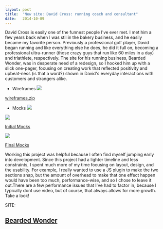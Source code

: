 ```yaml
---
layout: post
title:  "New site: David Cross: running coach and consultant"
date:   2014-10-09 
---
```


David Cross is easily one of the funnest people I've ever met. I met him a few years back when I was stil in the bakery business, and he easily became my favorite person. Previously a professional golf player, David began running and like everything else he does, he did it full on, becoming a professional ultra-runner (those crazy guys that run like 60 miles in a day) and triathlete, respectively. The site for his running business, Bearded Wonder, was in desperate need of a redesign, so I hooked him up with a slick one-pager, focusing on creating work that reflected positivity and upbeat-ness (is that a word?) shown in David's everyday interactions with customers and strangers alike. 

* Wireframes
<a href="{{ site.baseurl }}/assets/img/dcross-screens/dcross-wireframe.png"><img src="{{ site.baseurl }}/assets/img/dcross-screens/dcross-wireframe.png"></a>

<a href="{{ site.baseurl }}/assets/img/screens-2/wireframes/dcross-wireframes.zip">wireframes.zip</a>

* Mocks 
<a href="{{ site.baseurl }}/assets/img/dcross-screens/dcross-mock-1.png"><img src="{{ site.baseurl }}/assets/img/dcross-screens/dcross-mock-1.png"></a>

<a href="{{ site.baseurl }}/assets/img/dcross-screens/dcross-mock.png"><img src="{{ site.baseurl }}/assets/img/dcross-screens/dcross-mock.png"></a>

<a href="{{ site.baseurl }}/assets/img/screens-2/mocks/dcross-mocks.zip">Initial Mocks</a>


<a href="{{ site.baseurl }}/assets/img/dcross-screens/dcross-mock-final.png"><img src="{{ site.baseurl }}/assets/img/dcross-screens/dcross-mock-final.png"></a>

<a href="{{ site.baseurl }}/assets/img/screens-2/mocks/dcross-mocks-final.zip">Final Mocks</a>



Working this project was helpful because I often find myself jumping early into development. Since this project had a lighter timeline and less constraints, I spent much more of my time focusing on layout, design, and the usability. For example, I really wanted to use a JS plugin to make the two sections snap, but the amount of overhead to make that one effect happen would have been too much, performance-wise, and so I chose to leave it out.There are a few performance issues that I've had to factor in, because I typically dont use video, but of course, that always allows for more growth. Take a look!

SITE: 

## [Bearded Wonder](http://www.beardedwonder.net/) 